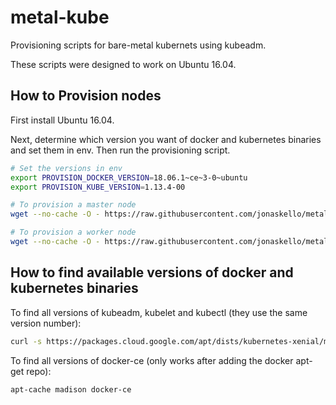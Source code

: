 # metal-kube

Provisioning scripts for bare-metal kubernets using kubeadm.

These scripts were designed to work on Ubuntu 16.04.

## How to Provision nodes

First install Ubuntu 16.04.

Next, determine which version you want of docker and kubernetes binaries and set them in env. Then run the provisioning script.

```bash
# Set the versions in env
export PROVISION_DOCKER_VERSION=18.06.1~ce~3-0~ubuntu
export PROVISION_KUBE_VERSION=1.13.4-00

# To provision a master node
wget --no-cache -O - https://raw.githubusercontent.com/jonaskello/metal-kube/master/provision/provision.sh | bash

# To provision a worker node
wget --no-cache -O - https://raw.githubusercontent.com/jonaskello/metal-kube/master/provision/provision-worker.sh | bash
```

## How to find available versions of docker and kubernetes binaries

To find all versions of kubeadm, kubelet and kubectl (they use the same version number):

```bash
curl -s https://packages.cloud.google.com/apt/dists/kubernetes-xenial/main/binary-amd64/Packages | grep Version | awk '{print $2}'
```

To find all versions of docker-ce (only works after adding the docker apt-get repo):

```bash
apt-cache madison docker-ce
```
